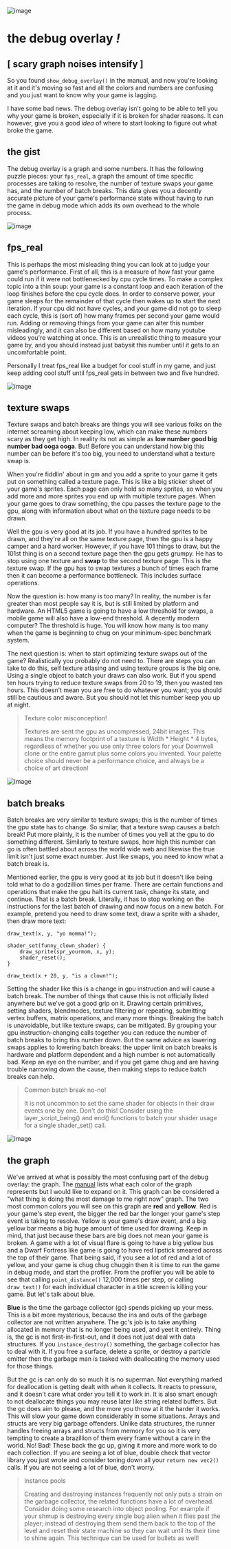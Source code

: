 ![image](/topics/debugoverlay/img/header.png)

# the debug overlay _!_

## [ scary graph noises intensify ]

So you found `show_debug_overlay()` in the manual, and now you're looking at it and it's moving so fast and all the colors and numbers are confusing and you just want to know why your game is lagging.

I have some bad news. The debug overlay isn't going to be able to tell you why your game is broken, especially if it is broken for shader reasons. It can however, give you a good _idea_ of where to start looking to figure out what broke the game.

## the gist

The debug overlay is a graph and some numbers. It has the following puzzle pieces: your `fps_real`, a graph the amount of time specific processes are taking to resolve, the number of texture swaps your game has, and the number of batch breaks. This data gives you a decently accurate picture of your game's performance state without having to run the game in debug mode which adds its own overhead to the whole process.

![image](/topics/debugoverlay/img/fpsreal.png)

## fps_real

This is perhaps the most misleading thing you can look at to judge your game's performance. First of all, this is a measure of how fast your game could run if it were not bottlenecked by cpu cycle times. To make a complex topic into a thin soup: your game is a constant loop and each iteration of the loop finishes before the cpu cycle does. In order to conserve power, your game sleeps for the remainder of that cycle then wakes up to start the next iteration. If your cpu did not have cycles, and your game did not go to sleep each cycle, this is (sort of) how many frames per second your game would run. Adding or removing things from your game can alter this number misleadingly, and it can also be different based on how many youtube videos you're watching at once. This is an unrealistic thing to measure your game by, and you should instead just babysit this number until it gets to an uncomfortable point.

Personally I treat fps_real like a budget for cool stuff in my game, and just keep adding cool stuff until fps_real gets in between two and five hundred.

![image](/topics/debugoverlay/img/swap.png)

## texture swaps

Texture swaps and batch breaks are things you will see various folks on the internet screaming about keeping low, which can make these numbers scary as they get high. In reality its not as simple as **low number good big number bad ooga ooga**. But! Before you can understand how big this number can be before it's too big, you need to understand what a texture swap is.

When you're fiddlin' about in gm and you add a sprite to your game it gets put on something called a texture page. This is like a big sticker sheet of your game's sprites. Each page can only hold so many sprites, so when you add more and more sprites you end up with multiple texture pages. When your game goes to draw something, the cpu passes the texture page to the gpu, along with information about what on the texture page needs to be drawn.

Well the gpu is very good at its job. If you have a hundred sprites to be drawn, and they're all on the same texture page, then the gpu is a happy camper and a hard worker. However, if you have 101 things to draw, but the 101st thing is on a second texture page then the gpu gets grumpy. He has to stop using one texture and **swap** to the second texture page. This is the texture swap. If the gpu has to swap textures a bunch of times each frame then it can become a performance bottleneck. This includes surface operations.

Now the question is: how many is too many? In reality, the number is far greater than most people say it is, but is still limited by platform and hardware. An HTML5 game is going to have a low threshold for swaps, a mobile game will also have a low-end threshold. A decently modern computer? The threshold is huge. You will know how many is too many when the game is beginning to chug on your minimum-spec benchmark system.

The next question is: when to start optimizing texture swaps out of the game? Realistically you probably do not need to. There are steps you can take to do this, self texture atlasing and using texture groups is the big one. Using a single object to batch your draws can also work. But if you spend ten hours trying to reduce texture swaps from 20 to 19, then you wasted ten hours. This doesn't mean you are free to do whatever you want; you should still be cautious and aware. But you should not let this number keep you up at night.

> Texture color misconception!
>
> Textures are sent the gpu as uncompressed, 24bit images. This means the memory footprint of a texture is Width * Height * 4 bytes, regardless of whether you use only three colors for your Downwell clone or the entire gamut plus some colors you invented. Your palette choice should never be a performance choice, and always be a choice of art direction!

![image](/topics/debugoverlay/img/break.png)

## batch breaks

Batch breaks are very similar to texture swaps; this is the number of times the gpu state has to change. So similar, that a texture swap causes a batch break! Put more plainly, it is the number of times you yell at the gpu to do something different. Similarly to texture swaps, how high this number can go is often battled about across the world wide web and likewise the true limit isn't just some exact number. Just like swaps, you need to know what a batch break is.

Mentioned earlier, the gpu is very good at its job but it doesn't like being told what to do a godzillion times per frame. There are certain functions and operations that make the gpu halt its current task, change its state, and continue. That is a batch break. Literally, it has to stop working on the instructions for the last batch of drawing and now focus on a new batch. For example, pretend you need to draw some text, draw a sprite with a shader, then draw more text:
```gml
draw_text(x, y, "yo momma!");

shader_set(funny_clown_shader) {
	draw_sprite(spr_yourmom, x, y);
	shader_reset();
}

draw_text(x + 20, y, "is a clown!");
```

Setting the shader like this is a change in gpu instruction and will cause a batch break. The number of things that cause this is not officially listed anywhere but we've got a good grip on it. Drawing certain primitives, setting shaders, blendmodes, texture filtering or repeating, submitting vertex buffers, matrix operations, and many more things. Breaking the batch is unavoidable, but like texture swaps, can be mitigated. By grouping your gpu instruction-changing calls together you can reduce the number of batch breaks to bring this number down. But the same advice as lowering swaps applies to lowering batch breaks: the upper limit on batch breaks is hardware and platform dependent and a high number is not automatically bad. Keep an eye on the number, and if you get game chug and are having trouble narrowing down the cause, then making steps to reduce batch breaks can help.

> Common batch break no-no!
>
> It is not uncommon to set the same shader for objects in their draw events one by one. Don't do this! Consider using the layer_script_being() and end() functions to batch your shader usage for a single shader_set() call.

![image](/topics/debugoverlay/img/graph.png)

## the graph

We've arrived at what is possibly the most confusing part of the debug overlay: the graph. The [manual](https://manual.yoyogames.com/GameMaker_Language/GML_Reference/Debugging/show_debug_overlay.htm) lists what each color of the graph represents but I would like to expand on it. This graph can be considered a "what thing is doing the most damage to me right now" graph. The two most common colors you will see on this graph are **red** and **yellow**. Red is your game's step event, the bigger the red bar the longer your game's step event is taking to resolve. Yellow is your game's draw event, and a big yellow bar means a big huge amount of time used for drawing. Keep in mind, that just because these bars are big does not mean your game is broken. A game with a lot of visual flare is going to have a big yellow bus and a Dwarf Fortress like game is going to have red lipstick smeared across the top of their game. That being said, if you see a lot of red and a lot of yellow, and your game is chug chug chuggin then it is time to run the game in debug mode, and start the profiler. From the profiler you will be able to see that calling `point_distance()` 12,000 times per step, or calling `draw_text()` for each individual character in a title screen is killing your game. But let's talk about blue.

**Blue** is the time the garbage collector (gc) spends picking up your mess. This is a bit more mysterious, because the ins and outs of the garbage collector are not written anywhere. The gc's job is to take anything allocated in memory that is no longer being used, and yeet it entirely. Thing is, the gc is not first-in-first-out, and it does not just deal with data structures. If you `instance_destroy()` something, the garbage collector has to deal with it. If you free a surface, delete a sprite, or destroy a particle emitter then the garbage man is tasked with deallocating the memory used for those things.

But the gc is can only do so much it is no superman. Not everything marked for deallocation is getting dealt with when it collects. It reacts to pressure, and it doesn't care what order you tell it to work in. It is also smart enough to not deallocate things you may reuse later like string related buffers. But the gc does aim to please, and the more you throw at it the harder it works. This will slow your game down considerably in some situations. Arrays and structs are very big garbage offenders. Unlike data structures, the runner handles freeing arrays and structs from memory for you so it is very tempting to create a brazillion of them every frame without a care in the world. No! Bad! These back the gc up, giving it more and more work to do each collection. If you are seeing a lot of blue, double check that vector library you just wrote and consider toning down all your `return new vec2()` calls. If you are not seeing a lot of blue, don't worry.

> Instance pools
>
> Creating and destroying instances frequently not only puts a strain on the garbage collector, the related functions have a lot of overhead. Consider doing some research into object pooling. For example if your shmup is destroying every single bug alien when it flies past the player; instead of destroying them send them back to the top of the level and reset their state machine so they can wait until its their time to shine again. This technique can be used for bullets as well!